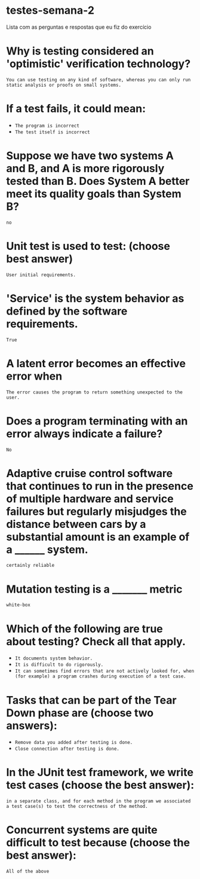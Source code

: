 # testes-semana-2

Lista com as perguntas e respostas que eu fiz do exercício

# Why is testing considered an 'optimistic' verification technology?

`You can use testing on any kind of software, whereas you can only run static analysis or proofs on small systems.`

# If a test fails, it could mean:

- `The program is incorrect`
- `The test itself is incorrect`

# Suppose we have two systems A and B, and A is more rigorously tested than B.  Does System A better meet its quality goals than System B?

`no`

# Unit test is used to test: (choose best answer)

`User initial requirements.`

# 'Service' is the system behavior as defined by the software requirements.

`True`

# A latent error becomes an effective error when

`The error causes the program to return something unexpected to the user.`

# Does a program terminating with an error always indicate a failure?

`No`

# Adaptive cruise control software that continues to run in the presence of multiple hardware and service failures but regularly misjudges the distance between cars by a substantial amount is an example of a ______ system.

`certainly reliable`

# Mutation testing is a _______ metric

`white-box`

# Which of the following are true about testing? Check all that apply.


- `It documents system behavior.`
- `It is difficult to do rigorously.`
- `It can sometimes find errors that are not actively looked for, when (for example) a program crashes during execution of a test case.`

# Tasks that can be part of the Tear Down phase are (choose two answers):

- `Remove data you added after testing is done.`
- `Close connection after testing is done.`

# In the JUnit test framework, we write test cases (choose the best answer):

`in a separate class, and for each method in the program we associated a test case(s) to test the correctness of the method.`

# Concurrent systems are quite difficult to test because (choose the best answer):

`All of the above`